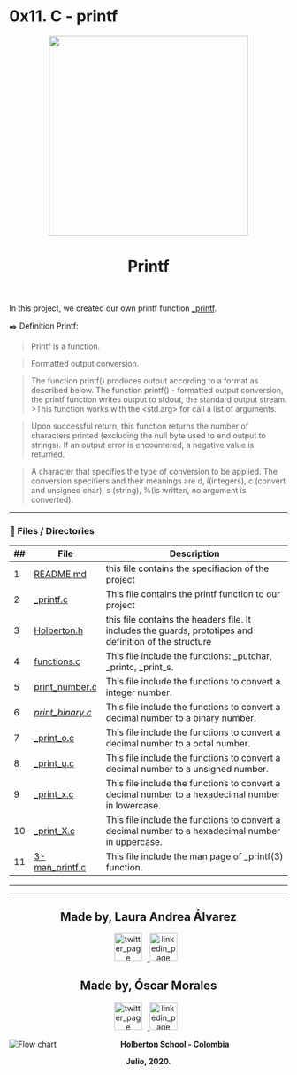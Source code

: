 # 0x11. C - printf

<p align="center">
  <img src="https://www.holbertonschool.com/holberton-logo.png" width="360"/>
 <h1 align="center">Printf</h1>
 <br>


In this project, we created our own printf function [_printf](https://linux.die.net/man/3/printf).

:black_nib:  Definition Printf:


> Printf is a function.

>Formatted output conversion.

>The function printf() produces output according to a format as described below. The function printf() - formatted output conversion, the printf function writes output to stdout, the standard output stream. >This function works with the <std.arg> for call a list of arguments. 
           
>Upon successful return, this function returns the number of characters printed (excluding the null byte used to end output to strings). If an output error is encountered, a negative value is returned.

>A character that specifies the type of conversion to be applied. The conversion specifiers and their meanings are d, i(integers), c (convert and unsigned char), s (string), %(is written, no argument is converted).
---
### :file_folder: Files / Directories 
##|File|Description
---|---|---
1|[README.md](https://github.com/oimoralest/printf/blob/master/README.md)|this file contains the specifiacion of the project
2|[_printf.c](https://github.com/oimoralest/printf/blob/master/_printf.c)|This file contains the printf function to our project
3|[Holberton.h](https://github.com/oimoralest/printf/blob/master/holberton.h)|this file contains the headers file. It includes the guards, prototipes and definition of the structure
4|[functions.c ](https://github.com/oimoralest/printf/blob/master/function.c)|This file include the functions: _putchar, _printc, _print_s.
5|[print_number.c](https://github.com/oimoralest/printf/blob/master/print_number.c)|This file include the functions to convert a integer number.
6|[_print_binary.c_](https://github.com/oimoralest/printf/blob/master/_print_binary.c)|This file include the functions to convert a decimal number to a binary number.
7|[_print_o.c ](https://github.com/oimoralest/printf/blob/master/_print_o.c)|This file include the functions to convert a decimal number to a octal number.
8|[_print_u.c](https://github.com/oimoralest/printf/blob/master/_print_u.c)|This file include the functions to convert a decimal number to a unsigned number.
9|[_print_x.c](https://github.com/oimoralest/printf/blob/master/_print_x.c)|This file include the functions to convert a decimal number to a hexadecimal number in lowercase.
10|[_print_X.c](https://github.com/oimoralest/printf/blob/master/_print_X.c)|This file include the functions to convert a decimal number to a hexadecimal number in uppercase.
11|[3-man_printf.c](https://github.com/oimoralest/printf/blob/master/man_3_printf)|This file include the man page of _printf(3) function.
---

---
<p align="center">
    <h2 align="center">Made by, Laura Andrea Álvarez</h2>
      <p align="center">
        <a href="https://twitter.com/apla02" target="_blank">
            <img alt="twitter_page" src="https://help.twitter.com/content/dam/help-twitter/brand/logo.png" style="float: center; margin-right: 10px" height="50" width="50">
        </a>
        <a href="https://www.linkedin.com/in/lauraandreaalvarezperez/" target="_blank">
            <img alt="linkedin_page" src="https://www.totalspecialfluids.com/sites/g/files/wompnd1206/f/menuimage/logo-linkedin.png" style="float: center; margin-right: 10px" height="50"  width="50">
        </a>
      </p>
</p>

<p align="center">
    <h2 align="center">Made by, Óscar Morales</h2>
      <p align="center">
        <a href="https://twitter.com/oi_moralest" target="_blank">
            <img alt="twitter_page" src="https://help.twitter.com/content/dam/help-twitter/brand/logo.png" style="float: center; margin-right: 10px" height="50" width="50">
        </a>
        <a href="https://www.linkedin.com/in/oscar-morales-7815501a4/" target="_blank">
            <img alt="linkedin_page" src="https://www.totalspecialfluids.com/sites/g/files/wompnd1206/f/menuimage/logo-linkedin.png" style="float: center; margin-right: 10px" height="50"  width="50">
        </a>
      </p>
</p>

<p align="center">
   <img src="https://www.holbertonschool.com/holberton-logo.png"
     alt="Flow chart"
     style="float: left; margin-right: 10px;">
</p>
<p align="center">
<b>Holberton School - Colombia<b><br>
</p>
<p align="center">
<b>Julio, 2020.<b>
</p>

